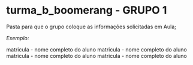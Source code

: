 # turma_b_boomerang - GRUPO 1
Pasta para que o grupo coloque as informações solicitadas em Aula;

_Exemplo:_

matricula - nome completo do aluno
matricula - nome completo do aluno
matricula - nome completo do aluno
matricula - nome completo do aluno

